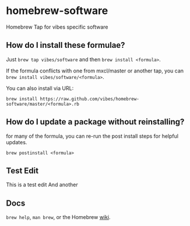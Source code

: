 homebrew-software
=================

Homebrew Tap for vibes specific software

How do I install these formulae?
--------------------------------
Just `brew tap vibes/software` and then `brew install <formula>`.

If the formula conflicts with one from mxcl/master or another tap, you can `brew install vibes/software/<formula>`.

You can also install via URL:

```
brew install https://raw.github.com/vibes/homebrew-software/master/<formula>.rb
```

How do I update a package without reinstalling?
----------------------------------------------
for many of the formula, you can re-run the post install steps for
helpful updates.

```
brew postinstall <formula>
```

Test Edit
---------

This is a test edit
And another

Docs
----
`brew help`, `man brew`, or the Homebrew [wiki][].

[wiki]:http://wiki.github.com/mxcl/homebrew

